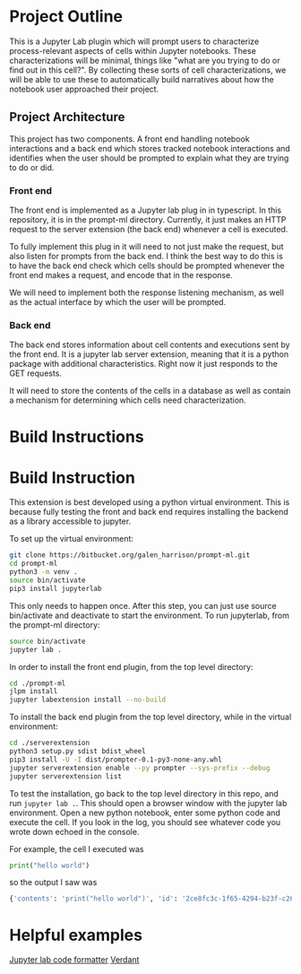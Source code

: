 # Project Outline

This is a Jupyter Lab plugin which will prompt users to characterize process-relevant aspects of cells within Jupyter notebooks. 
These characterizations will be minimal, things like "what are you trying to do or find out in this cell?". 
By collecting these sorts of cell characterizations, we will be able to use these to automatically build narratives about how the notebook user approached their project. 

## Project Architecture

This project has two components. 
A front end handling notebook interactions and a back end which stores tracked notebook interactions and identifies when the user should be prompted to explain what they are trying to do or did. 

### Front end

The front end is implemented as a Jupyter lab plug in in typescript.
In this repository, it is in the prompt-ml directory. 
Currently, it just makes an HTTP request to the server extension (the back end) whenever a cell is executed.

To fully implement this plug in it will need to not just make the request, but also listen for prompts from the back end.
I think the best way to do this is to have the back end check which cells should be prompted whenever the front end makes a request, and encode that in the response.

We will need to implement both the response listening mechanism, as well as the actual interface by which the user will be prompted.

### Back end

The back end stores information about cell contents and executions sent by the front end.
It is a jupyter lab server extension, meaning that it is a python package with additional characteristics.
Right now it just responds to the GET requests. 

It will need to store the contents of the cells in a database as well as contain a mechanism for determining which cells need characterization.

# Build Instructions
# Build Instruction

This extension is best developed using a python virtual environment.
This is because fully testing the front and back end requires installing the backend as a library accessible to jupyter.

To set up the virtual environment:

```bash
git clone https://bitbucket.org/galen_harrison/prompt-ml.git
cd prompt-ml
python3 -m venv .
source bin/activate
pip3 install jupyterlab
```
This only needs to happen once. 
After this step, you can just use source bin/activate and deactivate to start the environment.
To run jupyterlab, from the prompt-ml directory: 

```bash
source bin/activate
jupyter lab .
```
In order to install the front end plugin, from the top level directory:

```bash
cd ./prompt-ml
jlpm install
jupyter labextension install --no-build
```

To install the back end plugin from the top level directory, while in the virtual environment:

```bash
cd ./serverextension
python3 setup.py sdist bdist_wheel
pip3 install -U -I dist/prompter-0.1-py3-none-any.whl
jupyter serverextension enable --py prompter --sys-prefix --debug
jupyter serverextension list
```

To test the installation, go back to the top level directory in this repo, and run `jupyter lab .`.
This should open a browser window with the jupyter lab environment. 
Open a new python notebook, enter some python code and execute the cell.
If you look in the log, you should see whatever code you wrote down echoed in the console.

For example, the cell I executed was 

```python
print("hello world")
```

so the output I saw was

```python
{'contents': 'print("hello world")', 'id': '2ce8fc3c-1f65-4294-b23f-c267e5db91d0'}
```


# Helpful examples

[Jupyter lab code formatter](https://github.com/ryantam626/jupyterlab_code_formatter)
[Verdant](https://github.com/mkery/Verdant/blob/master/src/lilgit/jupyter-hooks/notebook-listen.ts)
